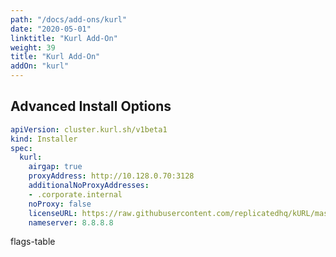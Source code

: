 ```yaml
---
path: "/docs/add-ons/kurl"
date: "2020-05-01"
linktitle: "Kurl Add-On"
weight: 39
title: "Kurl Add-On"
addOn: "kurl"
---
```



## Advanced Install Options

```yaml
apiVersion: cluster.kurl.sh/v1beta1
kind: Installer
spec:
  kurl:
    airgap: true
    proxyAddress: http://10.128.0.70:3128
    additionalNoProxyAddresses:
    - .corporate.internal
    noProxy: false
    licenseURL: https://raw.githubusercontent.com/replicatedhq/kURL/master/LICENSE
    nameserver: 8.8.8.8
```

flags-table
